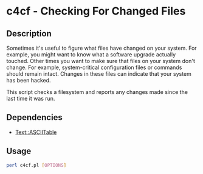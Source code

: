 # c4cf - Checking For Changed Files

## Description

Sometimes it's useful to figure what files have changed on your system. For example, you might want to know what a software upgrade actually touched. Other times you want to make sure that files on your system don't change. For example, system-critical configuration files or commands should remain intact. Changes in these files can indicate that your system has been hacked.

This script checks a filesystem and reports any changes made since the last time it was run.

## Dependencies

- [Text::ASCIITable](https://metacpan.org/pod/Text::ASCIITable)

## Usage

```bash
perl c4cf.pl [OPTIONS]
```